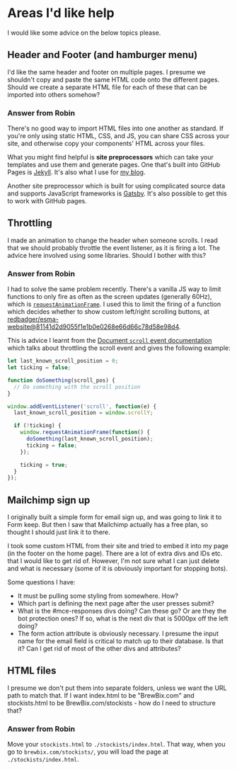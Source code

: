 # Areas I'd like help
I would like some advice on the below topics please.

## Header and Footer (and hamburger menu)
I'd like the same header and footer on multiple pages. I presume we shouldn't copy and paste the same HTML code onto the different pages. Should we create a separate HTML file for each of these that can be imported into others somehow?

### Answer from Robin

There's no good way to import HTML files into one another as standard. If you're only using static HTML, CSS, and JS, you can share CSS across your site, and otherwise copy your components' HTML across your files.

What you might find helpful is **site preprocessors** which can take your templates and use them and generate pages. One that's built into GitHub Pages is [Jekyll](https://jekyllrb.com/). It's also what I use for [my blog](//github.com/rjkerrison/rjkerrison.github.io).

Another site preprocessor which is built for using complicated source data and supports JavaScript frameworks is [Gatsby](https://www.gatsbyjs.com/). It's also possible to get this to work with GitHub pages.

## Throttling
I made an animation to change the header when someone scrolls. I read that we should probably throttle the event listener, as it is firing a lot. The advice here involved using some libraries. Should I bother with this?

### Answer from Robin

I had to solve the same problem recently. There's a vanilla JS way to limit functions to only fire as often as the screen updates (generally 60Hz), which is [`requestAnimationFrame`](https://developer.mozilla.org/en-US/docs/Web/API/Window/requestAnimationFrame "MDN"). I used this to limit the firing of a function which decides whether to show custom left/right scrolling buttons, at [redbadger/esma-website@81141d2d9055f1e1b0e0268e66d66c78d58e98d4](https://github.com/redbadger/esma-website/commit/81141d2d9055f1e1b0e0268e66d66c78d58e98d4#diff-f687f1829229fce967e67c7f6628a9cdR142-R148).

This is advice I learnt from the [Document `scroll` event documentation](https://developer.mozilla.org/en-US/docs/Web/API/Document/scroll_event#Scroll_event_throttling) which talks about throttling the scroll event and gives the following example:

```js
let last_known_scroll_position = 0;
let ticking = false;

function doSomething(scroll_pos) {
  // Do something with the scroll position
}

window.addEventListener('scroll', function(e) {
  last_known_scroll_position = window.scrollY;

  if (!ticking) {
    window.requestAnimationFrame(function() {
      doSomething(last_known_scroll_position);
      ticking = false;
    });

    ticking = true;
  }
});
```

## Mailchimp sign up
I originally built a simple form for email sign up, and was going to link it to Form keep. But then I saw that Mailchimp actually has a free plan, so thought I should just link it to there.

I took some custom HTML from their site and tried to embed it into my page (in the footer on the home page). There are a lot of extra divs and IDs etc. that I would like to get rid of. However, I'm not sure what I can just delete and what is necessary (some of it is obviously important for stopping bots).

Some questions I have:
- It must be pulling some styling from somewhere. How?
- Which part is defining the next page after the user presses submit?
- What is the #mce-responses divs doing? Can these go? Or are they the bot protection ones? If so, what is the next div that is 5000px off the left doing?
- The form action attribute is obviously necessary. I presume the input name for the email field is critical to match up to their database. Is that it? Can I get rid of most of the other divs and attributes?

## HTML files
I presume we don't put them into separate folders, unless we want the URL path to match that. If I want index.html to be "BrewBix.com" and stockists.html to be BrewBix.com/stockists - how do I need to structure that?

### Answer from Robin

Move your `stockists.html` to `./stockists/index.html`. That way, when you go to `brewbix.com/stockists/`, you will load the page at `./stockists/index.html`.
